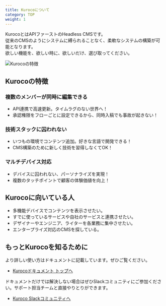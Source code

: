 ```yaml
---
title: Kurocoについて
category: TOP
weight: 1
---
```


KurocoとはAPIファーストのHeadless CMSです。  
従来のCMSのようにシステムに縛られることなく、柔軟なシステムの構築が可能となります。  
欲しい機能を、欲しい時に、欲しいだけ、選び取ってください。

![Kurocoの特徴](/files/user/img/documentation/image13.png)

## Kurocoの特徴
### 複数のメンバーが同時に編集できる
- API連携で高速更新。タイムラグのない世界へ！
- 承認権限をフローごとに設定できるから、同時入稿でも事故が起きない！

### 技術スタックに囚われない
- いつもの環境でコンテンツ追加。好きな言語で開発できる！
- CMS構築のために新しく技術を習得しなくてOK！

### マルチデバイス対応
- デバイスに囚われない、パーソナライズを実現！
- 複数のタッチポイントで顧客の体験価値を向上！

## Kurocoに向いている人
- 多機能デバイスでコンテンツを表示させたい。
- すでに使っているサービスや自社のサービスと連携させたい。
- デザイナーやエンジニア、ライターを各業務に集中させたい。
- エンタープライズ対応のCMSを探している。

## もっとKurocoを知るために
より詳しい使い方はドキュメントに記載しています。ぜひご覧ください。
- [Kurocoドキュメント トップへ](/documentations)

ドキュメントだけでは解決しない場合はぜひSlackコミュニティにご参加ください。サポート担当チームと直接やりとりができます。
- [Kuroco Slackコミュニティへ](https://join.slack.com/t/kurocojp/shared_invite/zt-l6p3hkw0-vdqK5vjRdOEx9n_PoDXmzw)